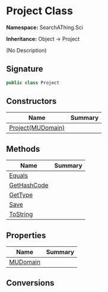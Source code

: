 # Project Class
**Namespace:** SearchAThing.Sci

**Inheritance:** Object → Project

(No Description)

## Signature
```csharp
public class Project
```
## Constructors
|**Name**|**Summary**|
|---|---|
|[Project(MUDomain)](Project/ctors.md)||
## Methods
|**Name**|**Summary**|
|---|---|
|[Equals](Project/Equals.md)||
|[GetHashCode](Project/GetHashCode.md)||
|[GetType](Project/GetType.md)||
|[Save](Project/Save.md)||
|[ToString](Project/ToString.md)||
## Properties
|**Name**|**Summary**|
|---|---|
|[MUDomain](Project/MUDomain.md)|
## Conversions
